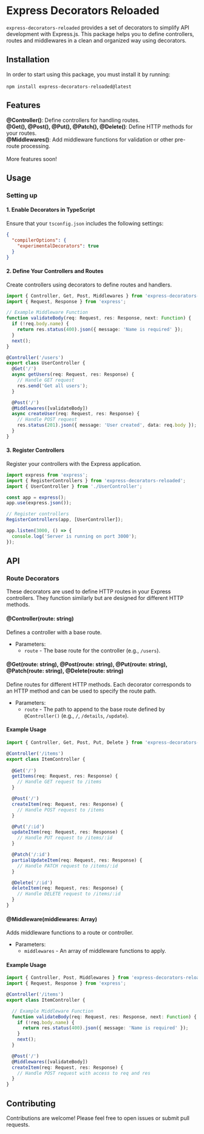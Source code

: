 # Express Decorators Reloaded

`express-decorators-reloaded` provides a set of decorators to simplify API development with Express.js. This package helps you to define controllers, routes and middlewares in a clean and organized way using decorators.

## Installation
In order to start using this package, you must install it by running:
<br>
<br>
`npm install express-decorators-reloaded@latest`

## Features
**@Controller()**: Define controllers for handling routes.
<br>
**@Get(), @Post(), @Put(), @Patch(), @Delete()**: Define HTTP methods for your routes.
<br>
**@Middlewares()**: Add middleware functions for validation or other pre-route processing.
<br>
<br>
More features soon!

## Usage
### Setting up
#### 1. Enable Decorators in TypeScript
Ensure that your `tsconfig.json` includes the following settings:

```json
{
  "compilerOptions": {
    "experimentalDecorators": true
  }
}
```

#### 2. Define Your Controllers and Routes
Create controllers using decorators to define routes and handlers.

```typescript
import { Controller, Get, Post, Middlewares } from 'express-decorators-reloaded';
import { Request, Response } from 'express';

// Example Middleware Function
function validateBody(req: Request, res: Response, next: Function) {
  if (!req.body.name) {
    return res.status(400).json({ message: 'Name is required' });
  }
  next();
}

@Controller('/users')
export class UserController {
  @Get('/')
  async getUsers(req: Request, res: Response) {
    // Handle GET request
    res.send('Get all users');
  }

  @Post('/')
  @Middlewares([validateBody])
  async createUser(req: Request, res: Response) {
    // Handle POST request
    res.status(201).json({ message: 'User created', data: req.body });
  }
}
```

#### 3. Register Controllers
Register your controllers with the Express application.

```typescript
import express from 'express';
import { RegisterControllers } from 'express-decorators-reloaded';
import { UserController } from './UserController';

const app = express();
app.use(express.json());

// Register controllers
RegisterControllers(app, [UserController]);

app.listen(3000, () => {
  console.log('Server is running on port 3000');
});
```

## API
### Route Decorators
These decorators are used to define HTTP routes in your Express controllers. They function similarly but are designed for different HTTP methods.

#### @Controller(route: string)
Defines a controller with a base route.
- Parameters:
  * `route` - The base route for the controller (e.g., `/users`).

#### @Get(route: string), @Post(route: string), @Put(route: string), @Patch(route: string), @Delete(route: string)
Define routes for different HTTP methods. Each decorator corresponds to an HTTP method and can be used to specify the route path.

- Parameters:
  * `route` - The path to append to the base route defined by `@Controller()` (e.g., `/`, `/details`, `/update`).

#### Example Usage
```typescript
import { Controller, Get, Post, Put, Delete } from 'express-decorators-reloaded';

@Controller('/items')
export class ItemController {
  
  @Get('/')
  getItems(req: Request, res: Response) {
    // Handle GET request to /items
  }

  @Post('/')
  createItem(req: Request, res: Response) {
    // Handle POST request to /items
  }

  @Put('/:id')
  updateItem(req: Request, res: Response) {
    // Handle PUT request to /items/:id
  }

  @Patch('/:id')
  partialUpdateItem(req: Request, res: Response) {
    // Handle PATCH request to /items/:id
  }

  @Delete('/:id')
  deleteItem(req: Request, res: Response) {
    // Handle DELETE request to /items/:id
  }
}
```

#### @Middleware(middlewares: Array<Function>)
Adds middleware functions to a route or controller.

- Parameters:
  * `middlewares` - An array of middleware functions to apply.

#### Example Usage
```typescript
import { Controller, Post, Middlewares } from 'express-decorators-reloaded';
import { Request, Response } from 'express';

@Controller('/items')
export class ItemController {

  // Example Middleware Function
  function validateBody(req: Request, res: Response, next: Function) {
    if (!req.body.name) {
      return res.status(400).json({ message: 'Name is required' });
    }
    next();
  }

  @Post('/')
  @Middlewares([validateBody])
  createItem(req: Request, res: Response) {
    // Handle POST request with access to req and res
  }
}
```

## Contributing
Contributions are welcome! Please feel free to open issues or submit pull requests.
